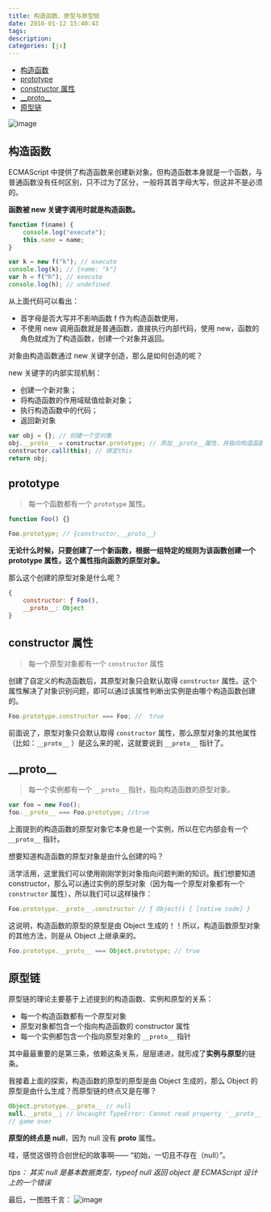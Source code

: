 ```yaml
---
title: 构造函数、原型与原型链
date: 2016-01-12 15:40:43
tags:
description:
categories: [js]
---
```


<!-- TOC -->

- [构造函数](#构造函数)
- [prototype](#prototype)
- [constructor 属性](#constructor-属性)
- [\_\_proto\_\_](#__proto__)
- [原型链](#原型链)

<!-- /TOC -->

![image](https://raw.githubusercontent.com/bigdots/blog/master/images/201801/构造函数、原型、实例.png)

## 构造函数

ECMAScript 中提供了构造函数来创建新对象。但构造函数本身就是一个函数，与普通函数没有任何区别，只不过为了区分，一般将其首字母大写，但这并不是必须的。

**函数被 new 关键字调用时就是构造函数。**

```js
function f(name) {
    console.log("execute");
    this.name = name;
}

var k = new f("k"); // execute
console.log(k); // {name: "k"}
var h = f("h"); // execute
console.log(h); // undefined
```

从上面代码可以看出：

* 首字母是否大写并不影响函数 f 作为构造函数使用，
* 不使用 new 调用函数就是普通函数，直接执行内部代码，使用 new，函数的角色就成为了构造函数，创建一个对象并返回。

对象由构造函数通过 new 关键字创造，那么是如何创造的呢？

new 关键字的内部实现机制：

* 创建一个新对象；
* 将构造函数的作用域赋值给新对象；
* 执行构造函数中的代码；
* 返回新对象

```js
var obj = {}; // 创建一个空对象
obj.__proto__ = constructor.prototype; // 添加__proto__属性，并指向构造函数的 prototype 属性。
constructor.call(this); // 绑定this
return obj;
```


## prototype

> 每一个函数都有一个 `prototype` 属性。

```js
function Foo() {}

Foo.prototype; // {constructor,__proto__}
```

**无论什么时候，只要创建了一个新函数，根据一组特定的规则为该函数创建一个 prototype 属性，这个属性指向函数的原型对象。**

那么这个创建的原型对象是什么呢？

```js
{
    constructor: ƒ Foo(),
    __proto__: Object
}
```

## constructor 属性

> 每一个原型对象都有一个 `constructor` 属性

创建了自定义的构造函数后，其原型对象只会默认取得 `constructor` 属性。这个属性解决了对象识别问题，即可以通过该属性判断出实例是由哪个构造函数创建的。

<!-- 其中 constructor 指向当前构造函数；`__proto__` 指向 Object.prototype。 -->

```js
Foo.prototype.constructor === Foo; //  true
```

前面说了，原型对象只会默认取得 `constructor` 属性，那么原型对象的其他属性（比如：`__proto__` ）是这么来的呢，这就要说到 `__proto__` 指针了。

<!-- **原来函数的原型的原型竟然是 Object 的原型！！！！** -->

## \_\_proto\_\_

> 每一个实例都有一个 `__proto__` 指针，指向构造函数的原型对象。

```js
var foo = new Foo();
foo.__proto__ === Foo.prototype; //true
```

上面提到的构造函数的原型对象它本身也是一个实例，所以在它内部会有一个 `__proto__` 指针。

想要知道构造函数的原型对象是由什么创建的吗？

活学活用，这里我们可以使用刚刚学到对象指向问题判断的知识。我们想要知道 constructor，那么可以通过实例的原型对象（因为每一个原型对象都有一个 `constructor` 属性），所以我们可以这样操作：

```js
Foo.prototype.__proto__.constructor // ƒ Object() { [native code] }
```

这说明，构造函数的原型的原型是由 Object 生成的！！所以，构造函数原型对象的其他方法，则是从 Object 上继承来的。

```js
Foo.prototype.__proto__ === Object.prototype; // true
```

## 原型链

原型链的理论主要基于上述提到的构造函数、实例和原型的关系：
- 每一个构造函数都有一个原型对象
- 原型对象都包含一个指向构造函数的 constructor 属性
- 每一个实例都包含一个指向原型对象的 `__proto__` 指针

其中最最重要的是第三条，依赖这条关系，层层递进，就形成了**实例与原型**的链条。

我接着上面的探索，构造函数的原型的原型是由 Object 生成的，那么 Object 的原型是由什么生成？而原型链的终点又是在哪？

```js
Object.prototype.__proto__ // null
null.__proto__; // Uncaught TypeError: Cannot read property '__proto__' of null
// game over
```

**原型的终点是 null**，因为 null 没有 **__proto__** 属性。

哇，感觉这很符合创世纪的故事啊—— “初始，一切且不存在（null）”。

_tips： 其实 null 是基本数据类型，typeof null 返回 object 是 ECMAScript 设计上的一个错误_


最后，一图胜千言：
![image](https://raw.githubusercontent.com/bigdots/blog/master/images/201801/原型链.png)


<!-- 关于 Function.**proto**===Function.prototype 的问题,
是不是可以说 Function 也是 Function 本身的一个实例呢？这个具体该怎么理解 js 这种设计理念呢，Function 是不是既充当鸡又充当蛋呢。。。 -->